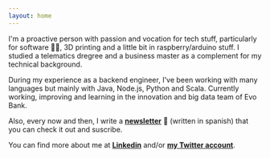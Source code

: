 ```yaml
---
layout: home
---
```


I'm a proactive person with passion and vocation for tech stuff, particularly for software 👨‍💻, 3D printing and a little bit in raspberry/arduino stuff.
I studied a telematics dregree and a business master as a complement for my technical background.

During my experience as a backend engineer, I've been working with many languages but mainly with Java, Node.js, Python and Scala.
Currently working, improving and learning in the innovation and big data team of Evo Bank.

Also, every now and then, I write a <b>[newsletter](/newsletter/)</b> 📨 (written in spanish) that you can check it out and suscribe.

You can find more about me at <span style=" font-weight: bold">[Linkedin](https://www.linkedin.com/in/mavilam/)</span> and/or <span style=" font-weight: bold">[my Twitter account](https://twitter.com/avilamonroy)</span>.
